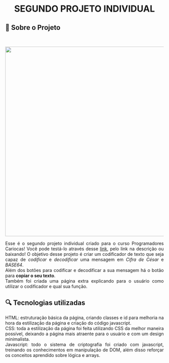 <h1 align="center">SEGUNDO PROJETO INDIVIDUAL </h1>
<h2>&#128209 Sobre o Projeto</h2><br>
<p align="center"><img src="https://64.media.tumblr.com/b91ef6e7e427d783e2ece9057b43758d/dd76d36e339a2574-9a/s1280x1920/70183c183a576850353e2559a4150f9090ac798d.pnj" width=600><p>
<p align=justify>Esse é o segundo projeto individual criado para o curso Programadores Cariocas! Você pode testá-lo através desse <a href="https://natulims.github.io/Codificador-Mensagens/">link</a>, pelo link na descrição ou baixando! O objetivo desse projeto é criar um codificador de texto que seja capaz de <i>codificar</i> e <i>decodificar</i> uma mensagem em <i>Cifra de César</i> e <i>BASE64</i>.
<br>
Além dos botões para codificar e decodificar a sua mensagem há o botão para <strong>copiar o seu texto</strong>.<br>
Também foi criada uma página extra explicando para o usuário como utilizar o codificador e qual sua função.<p>
<h2>&#128269 Tecnologias utilizadas</h2>
<p align=justify>HTML: estruturação básica da página, criando classes e id para melhoria na hora da estilização da página e criação do código javascript.<br>
CSS: toda a estilização da página foi feita utilizando CSS da melhor maneira possível, deixando a página mais atraente para o usuário e com um design minimalista.<br>
Javascript: todo o sistema de criptografia foi criado com javascript, treinando os conhecimentos em manipulação de DOM, além disso reforçar os conceitos aprendido sobre lógica e arrays.<p>
